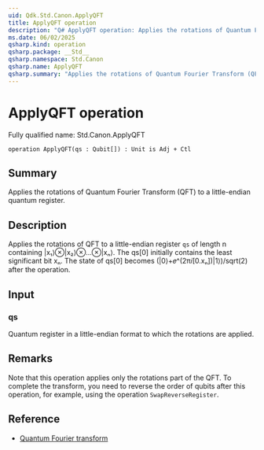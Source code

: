 ```yaml
---
uid: Qdk.Std.Canon.ApplyQFT
title: ApplyQFT operation
description: "Q# ApplyQFT operation: Applies the rotations of Quantum Fourier Transform (QFT) to a little-endian quantum register."
ms.date: 06/02/2025
qsharp.kind: operation
qsharp.package: __Std__
qsharp.namespace: Std.Canon
qsharp.name: ApplyQFT
qsharp.summary: "Applies the rotations of Quantum Fourier Transform (QFT) to a little-endian quantum register."
---
```


# ApplyQFT operation

Fully qualified name: Std.Canon.ApplyQFT

```qsharp
operation ApplyQFT(qs : Qubit[]) : Unit is Adj + Ctl
```

## Summary
Applies the rotations of Quantum Fourier Transform (QFT) to a little-endian quantum register.

## Description
Applies the rotations of QFT to a little-endian register `qs` of length n
containing |x₁⟩⊗|x₂⟩⊗…⊗|xₙ⟩. The qs[0] initially contains the
least significant bit xₙ. The state of qs[0] becomes
(|0⟩+𝑒^(2π𝑖[0.xₙ])|1⟩)/sqrt(2) after the operation.

## Input
### qs
Quantum register in a little-endian format to which the rotations are applied.

## Remarks
Note that this operation applies only the rotations part of the QFT.
To complete the transform, you need to reverse the order of qubits after this operation,
for example, using the operation `SwapReverseRegister`.

## Reference
 - [Quantum Fourier transform](https://en.wikipedia.org/wiki/Quantum_Fourier_transform)

